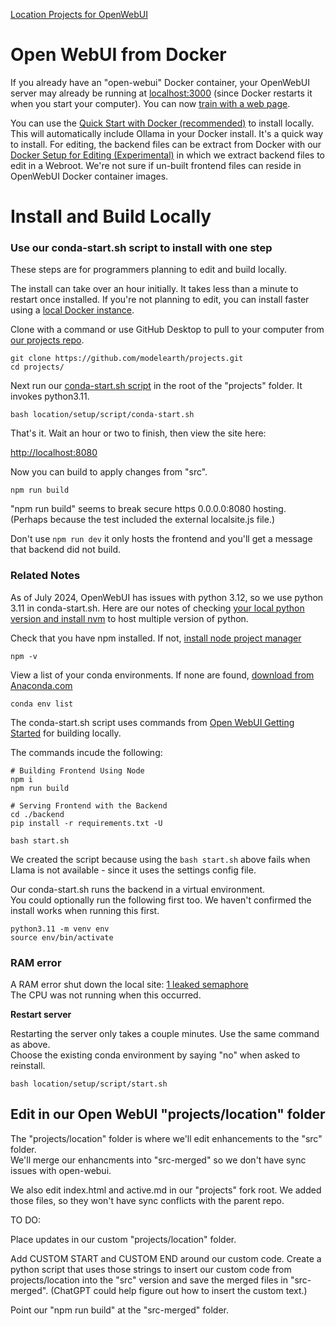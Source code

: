 [Location Projects for OpenWebUI](../)
# Open WebUI from Docker
<!--Pinecone -->

If you already have an "open-webui" Docker container, your OpenWebUI server may already be running at [localhost:3000](http://localhost:3000) (since Docker restarts it when you start your computer).  You can now [train with a web page](train).

You can use the <a href="https://docs.openwebui.com/getting-started/">Quick Start with Docker (recommended)</a> to install locally. This will automatically include Ollama in your Docker install. It's a quick way to install. For editing, the backend files can be extract from Docker with our [Docker Setup for Editing (Experimental)](docker) in which we extract backend files to edit in a Webroot. We're not sure if un-built frontend files can reside in OpenWebUI Docker container images.
<br>


# Install and Build Locally

### Use our conda-start.sh script to install with one step

These steps are for programmers planning to edit and build locally.  

The install can take over an hour initially. It takes less than a minute to restart once installed. If you're not planning to edit, you can install faster using a [local Docker instance](https://docs.openwebui.com/).  

Clone with a command or use GitHub Desktop to pull to your computer from [our projects repo](https://github.com/modelearth/projects/).

	git clone https://github.com/modelearth/projects.git
	cd projects/

Next run our [conda-start.sh script](https://github.com/ModelEarth/projects/blob/main/location/setup/script/start.sh) in the root of the "projects" folder. It invokes python3.11.
	
	bash location/setup/script/conda-start.sh

That's it. Wait an hour or two to finish, then view the site here:

[http://localhost:8080](http://localhost:8080)

Now you can build to apply changes from "src".

	npm run build

"npm run build" seems to break secure https 0.0.0.0:8080 hosting.  
(Perhaps because the test included the external localsite.js file.)

Don't use `npm run dev` it only hosts the frontend and you'll get a message that backend did not build. 


### Related Notes

As of July 2024, OpenWebUI has issues with python 3.12, so we use python 3.11 in conda-start.sh.  Here are our notes of checking [your local python version and install nvm](../../../io/coders/python/) to host multiple version of python.

Check that you have npm installed. If not, [install node project manager](../../../io/coders/python/)

	npm -v

View a list of your conda environments.
If none are found, [download from Anaconda.com](https://www.anaconda.com/download)

	conda env list  


The conda-start.sh script uses commands from [Open WebUI Getting Started](https://docs.openwebui.com/getting-started/) for building locally.  

The commands incude the following:

	# Building Frontend Using Node
	npm i
	npm run build

	# Serving Frontend with the Backend
	cd ./backend
	pip install -r requirements.txt -U

	bash start.sh

We created the script because using the `bash start.sh` above fails when Llama is not available - since it uses the settings config file.

Our conda-start.sh runs the backend in a virtual environment.  
You could optionally run the following first too. We haven't confirmed the install works when running this first.

	python3.11 -m venv env
	source env/bin/activate

### RAM error

A RAM error shut down the local site: [1 leaked semaphore](https://github.com/lllyasviel/Fooocus/discussions/2690)  
The CPU was not running when this occurred.

<!--
The following restarted the frontend at [localhost:5173](http://localhost:5173/)
After a couple minutes you'll see "Open WebUI Backend Required"

	npm run dev
-->
<!--
Running the pre-existing bash start.sh results in:

Loading WEBUI_SECRET_KEY from file, not provided as an environment variable.
Loading WEBUI_SECRET_KEY from .webui_secret_key
start.sh: line 23: ${USE_OLLAMA_DOCKER,,}: bad substitution
start.sh: line 25: ${USE_CUDA_DOCKER,,}: bad substitution
start.sh: line 52: exec: uvicorn: not found

Is there a fast way to reopen the conda instance?
-->

**Restart server**

Restarting the server only takes a couple minutes. Use the same command as above.  
Choose the existing conda environment by saying "no" when asked to reinstall.

	bash location/setup/script/start.sh


## Edit in our Open WebUI "projects/location" folder

The "projects/location" folder is where we'll edit enhancements to the "src" folder.  
We'll merge our enhancments into "src-merged" so we don't have sync issues with open-webui.

We also edit index.html and active.md in our "projects" fork root. We added those files, so they won't have sync conflicts with the parent repo.

TO DO:

Place updates in our custom "projects/location" folder.

Add CUSTOM START and CUSTOM END around our custom code. Create a python script that uses those strings to insert our custom code from projects/location into the "src" version and save the merged files in "src-merged". (ChatGPT could help figure out how to insert the custom text.)

Point our "npm run build" at the "src-merged" folder.
